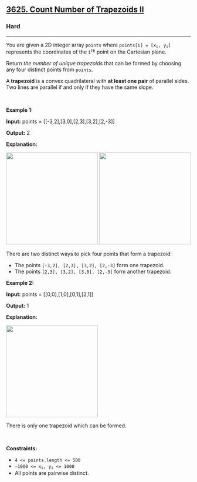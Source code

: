 <h2><a href="https://leetcode.com/problems/count-number-of-trapezoids-ii">3625. Count Number of Trapezoids II</a></h2><h3>Hard</h3><hr><p data-end="189" data-start="146">You are given a 2D integer array <code>points</code> where <code>points[i] = [x<sub>i</sub>, y<sub>i</sub>]</code> represents the coordinates of the <code>i<sup>th</sup></code> point on the Cartesian plane.</p>

<p data-end="189" data-start="146">Return <em data-end="330" data-start="297">the number of unique </em><em>trapezoids</em> that can be formed by choosing any four distinct points from <code>points</code>.</p>

<p data-end="579" data-start="405">A<b> </b><strong>trapezoid</strong> is a convex quadrilateral with <strong data-end="496" data-start="475">at least one pair</strong> of parallel sides. Two lines are parallel if and only if they have the same slope.</p>

<p>&nbsp;</p>
<p><strong class="example">Example 1:</strong></p>

<div class="example-block">
<p><strong>Input:</strong> <span class="example-io">points = [[-3,2],[3,0],[2,3],[3,2],[2,-3]]</span></p>

<p><strong>Output:</strong> <span class="example-io">2</span></p>

<p><strong>Explanation:</strong></p>

<p><img alt="" src="https://assets.leetcode.com/uploads/2025/04/29/desmos-graph-4.png" style="width: 250px; height: 250px;" /> <img alt="" src="https://assets.leetcode.com/uploads/2025/04/29/desmos-graph-3.png" style="width: 250px; height: 250px;" /></p>

<p>There are two distinct ways to pick four points that form a trapezoid:</p>

<ul>
	<li>The points <code>[-3,2], [2,3], [3,2], [2,-3]</code> form one trapezoid.</li>
	<li>The points <code>[2,3], [3,2], [3,0], [2,-3]</code> form another trapezoid.</li>
</ul>
</div>

<p><strong class="example">Example 2:</strong></p>

<div class="example-block">
<p><strong>Input:</strong> <span class="example-io">points = [[0,0],[1,0],[0,1],[2,1]]</span></p>

<p><strong>Output:</strong> <span class="example-io">1</span></p>

<p><strong>Explanation:</strong></p>

<p><img alt="" src="https://assets.leetcode.com/uploads/2025/04/29/desmos-graph-5.png" style="width: 250px; height: 250px;" /></p>

<p>There is only one trapezoid which can be formed.</p>
</div>

<p>&nbsp;</p>
<p><strong>Constraints:</strong></p>

<ul>
	<li><code>4 &lt;= points.length &lt;= 500</code></li>
	<li><code>&ndash;1000 &lt;= x<sub>i</sub>, y<sub>i</sub> &lt;= 1000</code></li>
	<li>All points are pairwise distinct.</li>
</ul>
